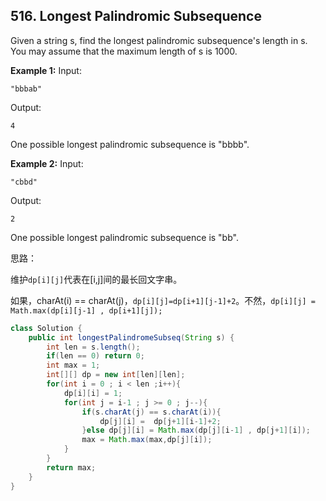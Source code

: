 ## 516. Longest Palindromic Subsequence

Given a string s, find the longest palindromic subsequence's length in s. You may assume that the maximum length of s is 1000.

**Example 1:**
Input:

```
"bbbab"
```

Output:

```
4
```

One possible longest palindromic subsequence is "bbbb".

**Example 2:**
Input:

```
"cbbd"
```

Output:

```
2
```

One possible longest palindromic subsequence is "bb".

思路：

维护`dp[i][j]`代表在[i,j]间的最长回文字串。

如果，charAt(i) == charAt(j)，`dp[i][j]=dp[i+1][j-1]+2`。不然，`dp[i][j] = Math.max(dp[i][j-1] , dp[i+1][j]);`



```java
class Solution {
    public int longestPalindromeSubseq(String s) {
        int len = s.length();
        if(len == 0) return 0;
        int max = 1;
        int[][] dp = new int[len][len];
        for(int i = 0 ; i < len ;i++){
            dp[i][i] = 1;
            for(int j = i-1 ; j >= 0 ; j--){
                if(s.charAt(j) == s.charAt(i)){
                    dp[j][i] =  dp[j+1][i-1]+2;
                }else dp[j][i] = Math.max(dp[j][i-1] , dp[j+1][i]);
                max = Math.max(max,dp[j][i]);
            }
        }
        return max;
    }
}
```


